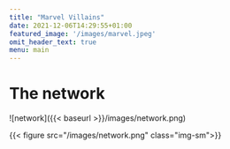 ```yaml
---
title: "Marvel Villains"
date: 2021-12-06T14:29:55+01:00
featured_image: '/images/marvel.jpeg'
omit_header_text: true
menu: main
---
```


# The network

![network]({{< baseurl >}}/images/network.png)


{{< figure src="/images/network.png" class="img-sm">}}


